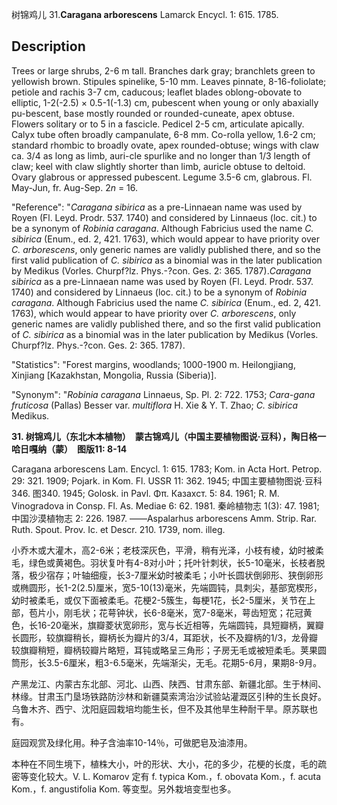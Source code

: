树锦鸡儿
31.**Caragana arborescens** Lamarck Encycl. 1: 615. 1785.

## Description
Trees or large shrubs, 2-6 m tall. Branches dark gray; branchlets green to yellowish brown. Stipules spinelike, 5-10 mm. Leaves pinnate, 8-16-foliolate; petiole and rachis 3-7 cm, caducous; leaflet blades oblong-obovate to elliptic, 1-2(-2.5) × 0.5-1(-1.3) cm, pubescent when young or only abaxially pu-bescent, base mostly rounded or rounded-cuneate, apex obtuse. Flowers solitary or to 5 in a fascicle. Pedicel 2-5 cm, articulate apically. Calyx tube often broadly campanulate, 6-8 mm. Co-rolla yellow, 1.6-2 cm; standard rhombic to broadly ovate, apex rounded-obtuse; wings with claw ca. 3/4 as long as limb, auri-cle spurlike and no longer than 1/3 length of claw; keel with claw slightly shorter than limb, auricle obtuse to deltoid. Ovary glabrous or appressed pubescent. Legume 3.5-6 cm, glabrous. Fl. May-Jun, fr. Aug-Sep. 2*n* = 16.

  "Reference": "*Caragana sibirica* as a pre-Linnaean name was used by Royen (Fl. Leyd. Prodr. 537. 1740) and considered by Linnaeus (loc. cit.) to be a synonym of *Robinia caragana*. Although Fabricius used the name *C. sibirica* (Enum., ed. 2, 421. 1763), which would appear to have priority over *C. arborescens*, only generic names are validly published there, and so the first valid publication of *C. sibirica* as a binomial was in the later publication by Medikus (Vorles. Churpf?lz. Phys.-?con. Ges. 2: 365. 1787).*Caragana sibirica* as a pre-Linnaean name was used by Royen (Fl. Leyd. Prodr. 537. 1740) and considered by Linnaeus (loc. cit.) to be a synonym of *Robinia caragana*. Although Fabricius used the name *C. sibirica* (Enum., ed. 2, 421. 1763), which would appear to have priority over *C. arborescens*, only generic names are validly published there, and so the first valid publication of *C. sibirica* as a binomial was in the later publication by Medikus (Vorles. Churpf?lz. Phys.-?con. Ges. 2: 365. 1787).

  "Statistics": "Forest margins, woodlands; 1000-1900 m. Heilongjiang, Xinjiang [Kazakhstan, Mongolia, Russia (Siberia)].

  "Synonym": "*Robinia caragana* Linnaeus, Sp. Pl. 2: 722. 1753; *Cara-gana fruticosa* (Pallas) Besser var. *multiflora* H. Xie &amp; Y. T. Zhao; *C. sibirica* Medikus.

**31. 树锦鸡儿（东北木本植物）　蒙古锦鸡儿（中国主要植物图说·豆科），陶日格一哈日嘎纳（蒙）　图版11: 8-14**

Caragana arborescens Lam. Encycl. 1: 615. 1783; Kom. in Acta Hort. Petrop. 29: 321. 1909; Pojark. in Kom. Fl. USSR 11: 362. 1945; 中国主要植物图说·豆科 346. 图340. 1945; Golosk. in Pavl. Φπ. Казахст. 5: 84. 1961; R. M. Vinogradova in Consp. Fl. As. Mediae 6: 62. 1981. 秦岭植物志 1(3): 47. 1981; 中国沙漠植物志 2: 226. 1987. ——Aspalarhus arborescens Amm. Strip. Rar. Ruth. Spout. Prov. Ic. et Descr. 210. 1739, nom. illeg.

小乔木或大灌木，高2-6米；老枝深灰色，平滑，稍有光泽，小枝有棱，幼时被柔毛，绿色或黄褐色。羽状复叶有4-8对小叶；托叶针刺状，长5-10毫米，长枝者脱落，极少宿存；叶轴细瘦，长3-7厘米幼时被柔毛；小叶长圆状倒卵形、狭倒卵形或椭圆形，长1-2(2.5)厘米，宽5-10(13)毫米，先端圆钝，具刺尖，基部宽楔形，幼时被柔毛，或仅下面被柔毛。花梗2-5簇生，每梗1花，长2-5厘米，关节在上部，苞片小，刚毛状；花萼钟状，长6-8毫米，宽7-8毫米，萼齿短宽；花冠黄色，长16-20毫米，旗瓣菱状宽卵形，宽与长近相等，先端圆钝，具短瓣柄，翼瓣长圆形，较旗瓣稍长，瓣柄长为瓣片的3/4，耳距状，长不及瓣柄的1/3，龙骨瓣较旗瓣稍短，瓣柄较瓣片略短，耳钝或略呈三角形；子房无毛或被短柔毛。荚果圆筒形，长3.5-6厘米，粗3-6.5毫米，先端渐尖，无毛。花期5-6月，果期8-9月。

产黑龙江、内蒙古东北部、河北、山西、陕西、甘肃东部、新疆北部。生于林间、林缘。甘肃玉门垦场铁路防沙林和新疆莫索湾治沙试验站灌溉区引种的生长良好。乌鲁木齐、西宁、沈阳庭园栽培均能生长，但不及其他旱生种耐干旱。原苏联也有。

庭园观赏及绿化用。种子含油率10-14％，可做肥皂及油漆用。

本种在不同生境下，植株大小，叶的形状、大小，花的多少，花梗的长度，毛的疏密等变化较大。V. L. Komarov 定有 f. typica Kom.，f. obovata Kom.，f. acuta Kom.，f. angustifolia Kom. 等变型。另外栽培变型也多。
